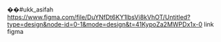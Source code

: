 ��# u k k _ a s i f a h 
 
 
https://www.figma.com/file/DuYNfDt6KY1lbsVi8kVhOT/Untitled?type=design&node-id=0-1&mode=design&t=41KypoZa2MWPDx1x-0 link figma 
